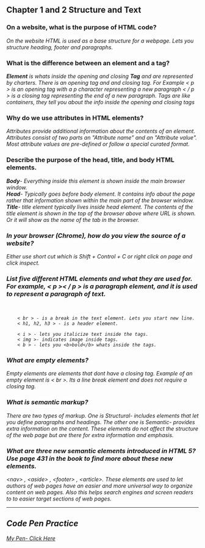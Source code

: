 
<p><h2> Chapter 1 and 2 <strong>Structure</strong> and <strong>Text</strong></h2>

<p><h3>On a website, what is the purpose of HTML code?</h3>
<p><i> On the website HTML is used as a base structure for a webpage. Lets you structure heading, footer and paragraphs. </i>

<h3><p> What is the difference between an element and a tag?</h3>
<p><i> <b>Element</b> is whats inside the opening and closing <b>Tag</b> and are represented by charters. There is an opening tag and and closing tag. For Example < p > is an opening tag with a p character representing a new paragraph < / p > is a closing tag representing the end of a new paragraph. Tags are like containers, they tell you about the info inside the opening and closing tags</i>  

<h3><p> Why do we use attributes in HTML elements?</h3>
<p><i>Attributes provide additional information about the contents of an element. Attributes consist of two parts an "Attribute name" and an "Attribute value". Most attribute values are pre-defined or follow a special curated format.</i>

<p><h3> Describe the purpose of the head, title, and body HTML elements.</h3></p>
      <b><i>Body</b>- Everything inside this element is shown inside the main browser window.</i>
       <br><b><i>Head</b>- Typically goes before body element. It contains info about the page rather that information shown within the main part of the browser window.
       <br><i><b>Title</b>- title element typically lives inside head element. The contents of the title element is shown in the top of the browser above where URL is shown. Or it will show as the name of the tab in the browser.  </i>

<p><h3> In your browser (Chrome), how do you view the source of a website?</h3></p>
 <i>Either use short cut which is Shift + Control + C or right click on page and click inspect.

<p> <h3>List five different HTML elements and what they are used for. For example, < p >< / p > is a paragraph element, and it is used to represent a paragraph of text.</h3></p>
      <br>

        < br > - is a break in the text element. Lets you start new line.
        < h1, h2, h3 > - is a header element.

        < i > - lets you italicize text inside the tags.
        < img >- indicates image inside tags.
        < b > - lets you <b>bold</b> whats inside the tags.




<p><h3> What are empty elements?</h3></p>
<i> Empty elements are elements that dont have a closing tag. Example of an empty element is < br >. Its a line break element and does not require a closing tag.

<p> <h3>What is semantic markup?</h3></p>
      <i>There are two types of markup. One is Structural- includes elements that let you define paragraphs and headings. The other one is Semantic- provides extra information on the content. These elements do not affect the structure of the web page but are there for extra information and emphasis. </i>


<p><h3> What are three new semantic elements introduced in HTML 5? Use page 431 in the book to find more about these new elements.</h3></p>
  <i> &lt;nav&gt; , &lt;aside&gt; , &lt;footer&gt; , &lt;article&gt;. These elements are used to let authors of web pages have an easier and more universal way to organize content on web pages. Also this helps search engines and screen readers to to easier target sections of web pages. </i>

  <hr />


<h2> Code Pen Practice</h2>
  <p> <a href= "https://codepen.io/ttarlov/pen/OJLOaMg?editors=1000">My Pen- Click Here</a>
